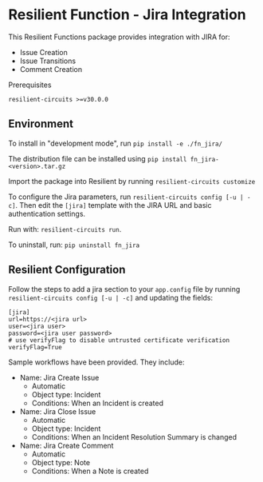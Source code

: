 # Resilient Function - Jira Integration

This Resilient Functions package provides integration with JIRA for:
* Issue Creation
* Issue Transitions
* Comment Creation

Prerequisites
```$xslt
resilient-circuits >=v30.0.0
```

## Environment
To install in "development mode", run 
    `pip install -e ./fn_jira/`
    
The distribution file can be installed using
    `pip install fn_jira-<version>.tar.gz`
    
Import the package into Resilient by running `resilient-circuits customize`

To configure the Jira parameters, run `resilient-circuits config [-u | -c]`. 
Then edit the `[jira]` template with the JIRA URL and basic authentication settings.

Run with: `resilient-circuits run`.

To uninstall, run: `pip uninstall fn_jira`
    
## Resilient Configuration
Follow the steps to add a jira section to your `app.config` file by running `resilient-circuits config [-u | -c]` and updating the fields:

```
[jira]
url=https://<jira url>
user=<jira user>
password=<jira user password>
# use verifyFlag to disable untrusted certificate verification
verifyFlag=True
```

Sample workflows have been provided. They include: 
* Name: Jira Create Issue
  * Automatic
  * Object type: Incident
  * Conditions: When an Incident is created
* Name: Jira Close Issue
  * Automatic
  * Object type: Incident
  * Conditions: When an Incident Resolution Summary is changed
* Name: Jira Create Comment
  * Automatic
  * Object type: Note
  * Conditions: When a Note is created
  




